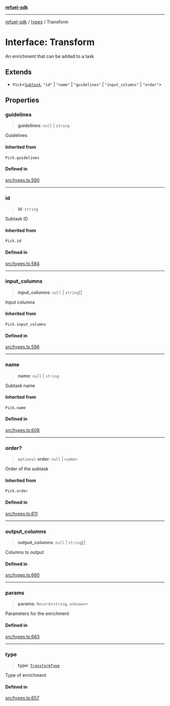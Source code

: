 [**refuel-sdk**](../../README.md)

***

[refuel-sdk](../../modules.md) / [types](../README.md) / Transform

# Interface: Transform

An enrichment that can be added to a task

## Extends

- `Pick`\<[`Subtask`](Subtask.md), `"id"` \| `"name"` \| `"guidelines"` \| `"input_columns"` \| `"order"`\>

## Properties

### guidelines

> **guidelines**: `null` \| `string`

Guidelines

#### Inherited from

`Pick.guidelines`

#### Defined in

[src/types.ts:590](https://github.com/refuel-ai/refuel-sdk/blob/61d30041216a525535e2edabde48af0f00ec66c9/src/types.ts#L590)

***

### id

> **id**: `string`

Subtask ID

#### Inherited from

`Pick.id`

#### Defined in

[src/types.ts:584](https://github.com/refuel-ai/refuel-sdk/blob/61d30041216a525535e2edabde48af0f00ec66c9/src/types.ts#L584)

***

### input\_columns

> **input\_columns**: `null` \| `string`[]

Input columns

#### Inherited from

`Pick.input_columns`

#### Defined in

[src/types.ts:596](https://github.com/refuel-ai/refuel-sdk/blob/61d30041216a525535e2edabde48af0f00ec66c9/src/types.ts#L596)

***

### name

> **name**: `null` \| `string`

Subtask name

#### Inherited from

`Pick.name`

#### Defined in

[src/types.ts:608](https://github.com/refuel-ai/refuel-sdk/blob/61d30041216a525535e2edabde48af0f00ec66c9/src/types.ts#L608)

***

### order?

> `optional` **order**: `null` \| `number`

Order of the subtask

#### Inherited from

`Pick.order`

#### Defined in

[src/types.ts:611](https://github.com/refuel-ai/refuel-sdk/blob/61d30041216a525535e2edabde48af0f00ec66c9/src/types.ts#L611)

***

### output\_columns

> **output\_columns**: `null` \| `string`[]

Columns to output

#### Defined in

[src/types.ts:660](https://github.com/refuel-ai/refuel-sdk/blob/61d30041216a525535e2edabde48af0f00ec66c9/src/types.ts#L660)

***

### params

> **params**: `Record`\<`string`, `unknown`\>

Parameters for the enrichment

#### Defined in

[src/types.ts:663](https://github.com/refuel-ai/refuel-sdk/blob/61d30041216a525535e2edabde48af0f00ec66c9/src/types.ts#L663)

***

### type

> **type**: [`TransformType`](../enumerations/TransformType.md)

Type of enrichment

#### Defined in

[src/types.ts:657](https://github.com/refuel-ai/refuel-sdk/blob/61d30041216a525535e2edabde48af0f00ec66c9/src/types.ts#L657)
